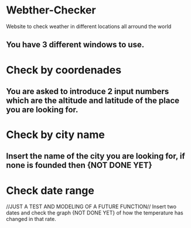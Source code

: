 # Webther-Checker
Website to check weather in different locations all arround the world

You have 3 different windows to use.
---------------------------------------------------------------------
# Check by coordenades
You are asked to introduce 2 input numbers which are the altitude and latitude of the place you are looking for.
---------------------------------------------------------------------
# Check by city name
Insert the name of the city you are looking for, if none is founded then {NOT DONE YET}
---------------------------------------------------------------------
# Check date range
//JUST A TEST AND MODELING OF A FUTURE FUNCTION//
Insert two dates and check the graph {NOT DONE YET} of how the temperature has changed in that rate.
